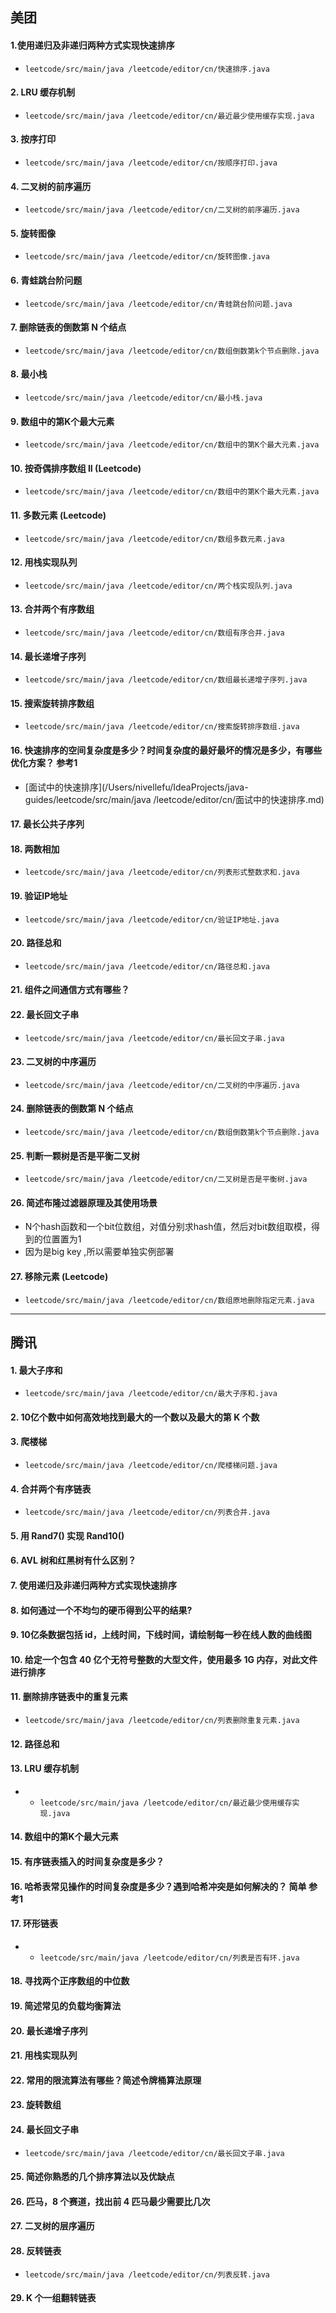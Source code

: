 ## 美团
#### 1.使用递归及非递归两种方式实现快速排序
- `leetcode/src/main/java /leetcode/editor/cn/快速排序.java`

#### 2. LRU 缓存机制

- `leetcode/src/main/java /leetcode/editor/cn/最近最少使用缓存实现.java`
    
#### 3. 按序打印

- `leetcode/src/main/java /leetcode/editor/cn/按顺序打印.java`

#### 4. 二叉树的前序遍历

- `leetcode/src/main/java /leetcode/editor/cn/二叉树的前序遍历.java`

#### 5. 旋转图像

- `leetcode/src/main/java /leetcode/editor/cn/旋转图像.java`

#### 6. 青蛙跳台阶问题
- `leetcode/src/main/java /leetcode/editor/cn/青蛙跳台阶问题.java`

#### 7. 删除链表的倒数第 N 个结点

- `leetcode/src/main/java /leetcode/editor/cn/数组倒数第k个节点删除.java`

#### 8. 最小栈

- `leetcode/src/main/java /leetcode/editor/cn/最小栈.java`

#### 9. 数组中的第K个最大元素

- `leetcode/src/main/java /leetcode/editor/cn/数组中的第K个最大元素.java`

#### 10. 按奇偶排序数组 II (Leetcode)

- `leetcode/src/main/java /leetcode/editor/cn/数组中的第K个最大元素.java`

#### 11. 多数元素 (Leetcode)

- `leetcode/src/main/java /leetcode/editor/cn/数组多数元素.java`

#### 12. 用栈实现队列

- `leetcode/src/main/java /leetcode/editor/cn/两个栈实现队列.java`

#### 13. 合并两个有序数组

- `leetcode/src/main/java /leetcode/editor/cn/数组有序合并.java`

#### 14. 最长递增子序列

- `leetcode/src/main/java /leetcode/editor/cn/数组最长递增子序列.java`

#### 15. 搜索旋转排序数组
- `leetcode/src/main/java /leetcode/editor/cn/搜索旋转排序数组.java`

#### 16. 快速排序的空间复杂度是多少？时间复杂度的最好最坏的情况是多少，有哪些优化方案？ 参考1

- [面试中的快速排序](/Users/nivellefu/IdeaProjects/java-guides/leetcode/src/main/java /leetcode/editor/cn/面试中的快速排序.md)

#### 17. 最长公共子序列

#### 18. 两数相加
- `leetcode/src/main/java /leetcode/editor/cn/列表形式整数求和.java`

#### 19. 验证IP地址
- `leetcode/src/main/java /leetcode/editor/cn/验证IP地址.java`

#### 20. 路径总和
- `leetcode/src/main/java /leetcode/editor/cn/路径总和.java`

#### 21. 组件之间通信方式有哪些？

#### 22. 最长回文子串

- `leetcode/src/main/java /leetcode/editor/cn/最长回文子串.java`

#### 23. 二叉树的中序遍历

- `leetcode/src/main/java /leetcode/editor/cn/二叉树的中序遍历.java`

#### 24. 删除链表的倒数第 N 个结点

- `leetcode/src/main/java /leetcode/editor/cn/数组倒数第k个节点删除.java`

#### 25. 判断一颗树是否是平衡二叉树

- `leetcode/src/main/java /leetcode/editor/cn/二叉树是否是平衡树.java`


#### 26. 简述布隆过滤器原理及其使用场景 

- N个hash函数和一个bit位数组，对值分别求hash值，然后对bit数组取模，得到的位置置为1
- 因为是big key ,所以需要单独实例部署

#### 27. 移除元素 (Leetcode)

- `leetcode/src/main/java /leetcode/editor/cn/数组原地删除指定元素.java`

------

## 腾讯

#### 1. 最大子序和

- `leetcode/src/main/java /leetcode/editor/cn/最大子序和.java`

#### 2. 10亿个数中如何高效地找到最大的一个数以及最大的第 K 个数

#### 3.  爬楼梯

- `leetcode/src/main/java /leetcode/editor/cn/爬楼梯问题.java`


#### 4. 合并两个有序链表

- `leetcode/src/main/java /leetcode/editor/cn/列表合并.java`


#### 5. 用 Rand7() 实现 Rand10()

#### 6. AVL 树和红黑树有什么区别？

#### 7. 使用递归及非递归两种方式实现快速排序

#### 8. 如何通过一个不均匀的硬币得到公平的结果?

#### 9. 10亿条数据包括 id，上线时间，下线时间，请绘制每一秒在线人数的曲线图

#### 10. 给定一个包含 40 亿个无符号整数的大型文件，使用最多 1G 内存，对此文件进行排序

#### 11. 删除排序链表中的重复元素

- `leetcode/src/main/java /leetcode/editor/cn/列表删除重复元素.java`

#### 12. 路径总和

#### 13. LRU 缓存机制

- - `leetcode/src/main/java /leetcode/editor/cn/最近最少使用缓存实现.java`

#### 14.  数组中的第K个最大元素

#### 15. 有序链表插入的时间复杂度是多少？

#### 16. 哈希表常见操作的时间复杂度是多少？遇到哈希冲突是如何解决的？  简单 参考1

#### 17. 环形链表

- - `leetcode/src/main/java /leetcode/editor/cn/列表是否有环.java`

#### 18.  寻找两个正序数组的中位数

#### 19. 简述常见的负载均衡算法

#### 20. 最长递增子序列

#### 21. 用栈实现队列

#### 22. 常用的限流算法有哪些？简述令牌桶算法原理

#### 23. 旋转数组

#### 24. 最长回文子串

- `leetcode/src/main/java /leetcode/editor/cn/最长回文子串.java`

#### 25. 简述你熟悉的几个排序算法以及优缺点  

#### 26. 匹马，8 个赛道，找出前 4 匹马最少需要比几次

#### 27. 二叉树的层序遍历

#### 28. 反转链表

- `leetcode/src/main/java /leetcode/editor/cn/列表反转.java`

#### 29. K 个一组翻转链表

